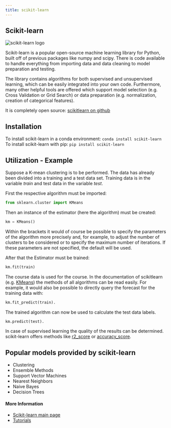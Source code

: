 ```yaml
---
title: scikit-learn
---
```

## Scikit-learn

![scikit-learn logo](http://scikit-learn.org/stable/_static/scikit-learn-logo-small.png)

Scikit-learn is a popular open-source machine learning library for Python, built off of previous packages like numpy and scipy. There is code available to handle everything from importing data and data cleaning to model preparation and testing. 

The library contains algorithms for both supervised and unsupervised learning, which can be easily integrated into your own code. Furthermore, many other helpful tools are offered which support model selection (e.g. Cross Validation or Grid Search) or data preparation (e.g. normalization, creation of categorical features).

It is completely open source: [scikitlearn on github](https://github.com/scikit-learn/scikit-learn)


## Installation

To install scikit-learn in a conda environment: `conda install scikit-learn` <br>
To install scikit-learn with pip: `pip install scikit-learn`


## Utilization - Example

Suppose a K-mean clustering is to be performed. The data has already been divided into a training and a test data set. Training data is in the variable *train* and test data in the variable *test*.

First the respective algorithm must be imported:
```python
from sklearn.cluster import KMeans
```
Then an instance of the estimator (here the algorithm) must be created:
```python
km = KMeans()
```
Within the brackets it would of course be possible to specify the parameters of the algorithm more precisely and, for example, to adjust the number of clusters to be considered or to specify the maximum number of iterations. If these parameters are not specified, the default will be used.

After that the Estimator must be trained:
```python
km.fit(train)
```
The course data is used for the course. In the documentation of scikitlearn (e.g. [KMeans](http://scikit-learn.org/stable/modules/generated/sklearn.cluster.KMeans.html#sklearn.cluster.KMeans)) the methods of all algorithms can be read easily. For example, it would also be possible to directly query the forecast for the training data with:

```python
km.fit_predict(train).
```

The trained algorithm can now be used to calculate the test data labels.


```python
km.predict(test).
```

In case of supervised learning the quality of the results can be determined. scikit-learn offers methods like [r2_score](http://scikit-learn.org/stable/modules/generated/sklearn.metrics.r2_score.html) or [accuracy_score](http://scikit-learn.org/stable/modules/generated/sklearn.metrics.accuracy_score.html).


## Popular models provided by scikit-learn
* Clustering
* Ensemble Methods
* Support Vector Machines
* Nearest Neighbors
* Naive Bayes 
* Decision Trees

#### More Information

- [Scikit-learn main page](http://scikit-learn.org/stable/)
- [Tutorials](http://scikit-learn.org/stable/tutorial/index.html)
